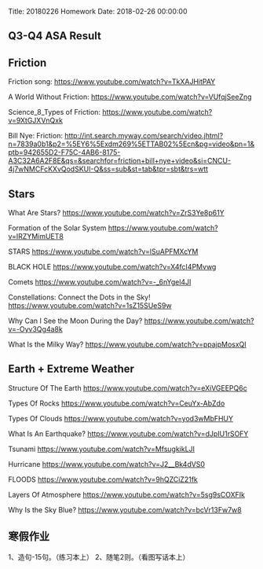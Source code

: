Title: 20180226 Homework
Date: 2018-02-26 00:00:00


## Q3-Q4 ASA Result



## Friction

Friction song:
https://www.youtube.com/watch?v=TkXAJHitPAY

A World Without Friction:
https://www.youtube.com/watch?v=VUfqjSeeZng

Science_8_Types of Friction:
https://www.youtube.com/watch?v=9XtGJXVnQxk


Bill Nye: Friction:
http://int.search.myway.com/search/video.jhtml?n=7839a0b1&p2=%5EY6%5Exdm269%5ETTAB02%5Ecn&pg=video&pn=1&ptb=942655D2-F75C-4AB6-8175-A3C32A6A2F8E&qs=&searchfor=friction+bill+nye+video&si=CNCU-4j7wNMCFcKXvQodSKUI-Q&ss=sub&st=tab&tpr=sbt&trs=wtt




## Stars

What Are Stars?
https://www.youtube.com/watch?v=ZrS3Ye8p61Y

Formation of the Solar System
https://www.youtube.com/watch?v=IRZYMimUET8

STARS
https://www.youtube.com/watch?v=lSuAPFMXcYM

BLACK HOLE
https://www.youtube.com/watch?v=X4fcI4PMvwg

Comets
https://www.youtube.com/watch?v=-_6nYgel4JI

Constellations: Connect the Dots in the Sky!
https://www.youtube.com/watch?v=1sZ15SUeS9w

Why Can I See the Moon During the Day?
https://www.youtube.com/watch?v=-Oyv3Qg4a8k

What Is the Milky Way?
https://www.youtube.com/watch?v=ppajpMosxQI



## Earth + Extreme Weather 

Structure Of The Earth
https://www.youtube.com/watch?v=eXiVGEEPQ6c

Types Of Rocks
https://www.youtube.com/watch?v=CeuYx-AbZdo

Types Of Clouds
https://www.youtube.com/watch?v=yod3wMbFHUY

What Is An Earthquake?
https://www.youtube.com/watch?v=dJpIU1rSOFY

Tsunami 
https://www.youtube.com/watch?v=MfsugkikLJI

Hurricane
https://www.youtube.com/watch?v=J2__Bk4dVS0

FLOODS
https://www.youtube.com/watch?v=9hQZCiZ21fk

Layers Of Atmosphere
https://www.youtube.com/watch?v=5sg9sCOXFIk

Why Is the Sky Blue?
https://www.youtube.com/watch?v=bcVr13Fw7w8



## 寒假作业

1、造句-15句。（练习本上）
2、随笔2则。（看图写话本上）
